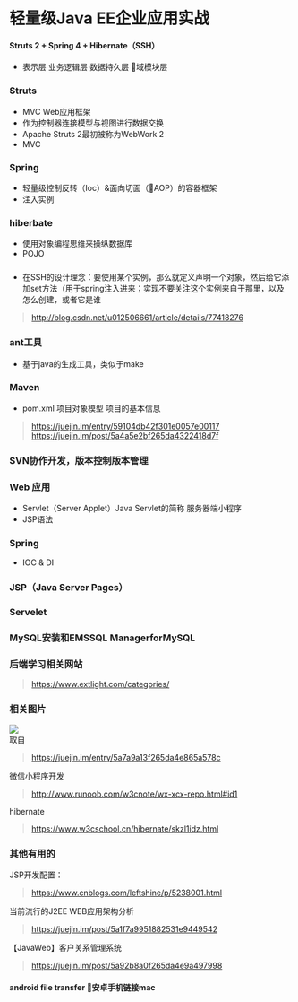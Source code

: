 # 轻量级Java EE企业应用实战
#### Struts 2 + Spring 4 + Hibernate（SSH）

- 表示层 业务逻辑层 数据持久层 域模块层

### Struts
- MVC Web应用框架
- 作为控制器连接模型与视图进行数据交换
- Apache Struts 2最初被称为WebWork 2
- MVC

### Spring
- 轻量级控制反转（Ioc）&面向切面（AOP）的容器框架
- 注入实例

### hiberbate
- 使用对象编程思维来操纵数据库
- POJO

###
- 在SSH的设计理念：要使用某个实例，那么就定义声明一个对象，然后给它添加set方法（用于spring注入进来；实现不要关注这个实例来自于那里，以及怎么创建，或者它是谁

> http://blog.csdn.net/u012506661/article/details/77418276
###


### ant工具 
- 基于java的生成工具，类似于make

### Maven
- pom.xml 项目对象模型 项目的基本信息
> https://juejin.im/entry/59104db42f301e0057e00117
> https://juejin.im/post/5a4a5e2bf265da4322418d7f

### SVN协作开发，版本控制版本管理

### Web 应用
- Servlet（Server Applet）Java Servlet的简称 服务器端小程序
- JSP语法 

### Spring
- IOC & DI

### JSP（Java Server Pages）

### Servelet

### MySQL安装和EMSSQL ManagerforMySQL


### 后端学习相关网站
>https://www.extlight.com/categories/

### 相关图片
![](https://user-gold-cdn.xitu.io/2018/2/7/1616ee9f71973a2e?imageslim)  
取自
>https://juejin.im/entry/5a7a9a13f265da4e865a578c   

微信小程序开发
>http://www.runoob.com/w3cnote/wx-xcx-repo.html#id1

hibernate
> https://www.w3cschool.cn/hibernate/skzl1idz.html

### 其他有用的
JSP开发配置：
> https://www.cnblogs.com/leftshine/p/5238001.html

当前流行的J2EE WEB应用架构分析
>https://juejin.im/post/5a1f7a9951882531e9449542

【JavaWeb】客户关系管理系统
>https://juejin.im/post/5a92b8a0f265da4e9a497998

#### android file transfer 安卓手机链接mac






